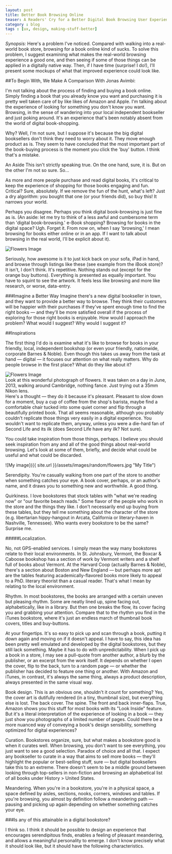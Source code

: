 ```yaml
---
layout: post
title: Better Book Browsing Online
teaser: A Readers' Cry for a Better Digital Book Browsing User Experience.
category : blog
tags : [ux, design, making-stuff-better]
---
```


*Synopsis:* Here's a problem I've noticed. Compared with walking into a real-world book store, browsing for a book online kind of sucks. To solve this problem, I suggest examining what makes the real-world browsing experience a good one, and then seeing if some of those things can be applied in a digitally native way. Then, if I have time (surprise! I do!), I'll present some mockups of what that improved experience could look like. 
  

##To Begin With, We Make A Comparison With Jonas Avimbi:

I'm not talking about the process of finding and buying a book online. Simply finding a book that you already know you want and purchasing it is pretty well taken care of by like likes of Amazon and Apple. I'm talking about the experience of looking for something you don't know you want. Browsing, in the sense of wandering into your local independent bookseller and just poking around. It's an experience that's been notably absent from the world of digital book-shopping. 

<div class="marginator">
  <p>
    Why? Well, I'm not sure, but I suppose it's because the big digital booksellers don't think they need to worry about it. They move enough product as is. They seem to have concluded that the most important part of the book-buying process is the moment you click the 'buy' button. I think that's a mistake.
  </p>
  <div class="marginalia">
    <p><span class="margin-heading">An Aside</span> This isn't strictly speaking true. On the one hand, sure, it is. But on the other I'm not so sure. So...
    </p></div>
</div>


As more and more people purchase and read digital books, it's critical to keep the experience of shopping for those books engaging and fun. Critical? Sure, absolutely. If we remove the fun of the hunt, what's left? Just a dry algorithm: you bought that one (or your friends did), so buy this! It narrows your world. 

Perhaps you disagree. Perhaps you think digital book-browsing is just fine as is. (An aside: let me try to think of a less awful and cumbersome term than 'digital book-browsing.' e-Book shopping? Browsing for books in the digital space? Ugh. Forget it. From now on, when I say 'browsing,' I mean browsing for books either online or in an app. If I want to talk about browsing in the real world, I'll be explicit about it). 

<div class="large-pic">
  <img src="{{ site.url }}/assets/images/random/flowers.jpg" title="Flowers Image">
</div>

Seriously, how awesome is it to just kick back on your sofa, iPad in hand, and browse through listings like these (see example from the iBook store)? It isn't, I don't think. It's repetitive. Nothing stands out (except for the orange buy buttons). Everything is presented as equally important. You have to squint to see the artwork. It feels less like browsing and more like research, or worse, data-entry. 

###Imagine a Better Way
Imagine there's a new digital bookseller in town, and they want to provide a better way to browse. They think their customers will be happier with their purchases if they've spent enough time to find the right books — and they'll be more satisfied overall if the process of exploring for those right books is enjoyable. How would I approach the problem? What would I suggest? Why would I suggest it?

##Inspirations

The first thing I'd do is examine what it's like to browse for books in your friendly, local, independent bookshop (or even your friendly, nationwide, corporate Barnes & Noble). Even though this takes us away from the task at hand — digital — it focuses our attention on what really matters. Why do people browse in the first place? What do they like about it?

<div class="large-pic">
  <img src="{{ site.url }}/assets/images/random/flowers.jpg" title="Flowers Image">
  <div class="caption">Look at this wonderful photograph of flowers. It was taken on a day in June, 2013, walking around Cambridge, nothing fance. Just trying out a 35mm Nikon lens.</div>
</div>
Here's a thought — they do it because it's pleasant. Pleasant to slow down for a moment, buy a cup of coffee from the shop's barista, maybe find a comfortable chair tucked into some quiet corner and flip through a beautifully printed book. That all seems reasonable, although you probably couldn't replicate those things very easily in a digital experience. You wouldn't want to replicate them, anyway, unless you were a die-hard fan of Second Life and its ilk (does Second Life have any ilk? Not sure). 

You could take inspiration from those things, perhaps. I believe you should seek inspiration from any and all of the good things about real-world browsing. Let's look at some of them, briefly, and decide what could be useful and what could be discarded.

![My image]({{ site.url }}/assets/images/random/flowers.jpg "My Title")

Serendipity. You're casually walking from one part of the store to another when something catches your eye. A book cover, perhaps, or an author's name, and it draws you to something new and worthwhile. A good thing.

Quirkiness. I love bookstores that stock tables with "what we're reading now" or "our favorite beach reads." Some flavor of the people who work in the store and the things they like. I don't necessarily end up buying from these tables, but they tell me something about the character of the store (e.g. libertarian hippy-hangout in Arcata, California or literary-haven in Nashville, Tennessee). Who wants every bookstore to be the same? Surprise me. 


#####Localization. 

No, not GPS-enabled services. I simply mean the way many bookstores relate to their local environments. In St. Johnsbury, Vermont, the Boxcar & Caboose bookshop has a section of work by Vermont writers and a shelf full of books about Vermont. At the Harvard Coop (actually Barnes & Noble), there's a section about Boston and New England — but perhaps more apt are the tables featuring academically-flavored books more likely to appeal to a PhD. literary theorist than a casual reader. That's what I mean by relating to the local environment. 

Rhythm. In most bookstores, the books are arranged with a certain uneven but pleasing rhythm. Some are neatly lined up, spine facing out, alphabetically, like in a library. But then one breaks the flow, its cover facing you and grabbing your attention. Compare that to the rhythm you find in the iTunes bookstore, where it's just an endless march of thumbnail book covers, titles and buy-buttons. 


At your fingertips. It's so easy to pick up and scan through a book, putting it down again and moving on if it doesn't appeal. I have to say, this idea has been pretty well emulated and developed by the digital bookstores, but they still lack something. Maybe it has to do with unpredictability. When I pick up a book in a store, I may see a pull-quote from another author, a blurb by the publisher, or an excerpt from the work itself. It depends on whether I open the cover, flip to the back, turn to a random page — or whether the publisher has decided to feature one thing or another. With Amazon and iTunes, in contrast, it's always the same thing, always a product description, always presented in the same visual way.

Book design. This is an obvious one, shouldn't it count for something? Yes, the cover art is dutifully rendered (in a tiny, thumbnail size), but everything else is lost. The back cover. The spine. The front and back inner-flaps. True, Amazon shows you this stuff for most books with its "Look Inside" feature. But it's a literal interpretation of the experience of looking in a book — they just show you photographs of a limited number of pages. Could there be a more nuanced way of conveying a book's design sensibility, something optimized for digital experiences? 

Curation. Bookstores organize, sure, but what makes a bookstore good is when it curates well. When browsing, you don't want to see everything, you just want to see a good selection. Paradox of choice and all that. I expect any bookseller to curate in a way that aims to sell more books — they'll highlight the popular or best-selling stuff, sure — but digital booksellers take this to an extreme. There doesn't seem to be a middle ground between looking through top-sellers in non-fiction and browsing an alphabetical list of all books under History > United States.

Meandering. When you're in a bookstore, you're in a physical space, a space defined by aisles, sections, nooks, corners, windows and tables. If you're browsing, you almost by definition follow a meandering path — pausing and picking up again depending on whether something catches your eye. 


###Is any of this attainable in a digital bookstore?

I think so. I think it should be possible to design an experience that encourages serendipitous finds, enables a feeling of pleasant meandering, and allows a meaningful personality to emerge. I don't know precisely what it should look like, but it should have the following characteristics. 